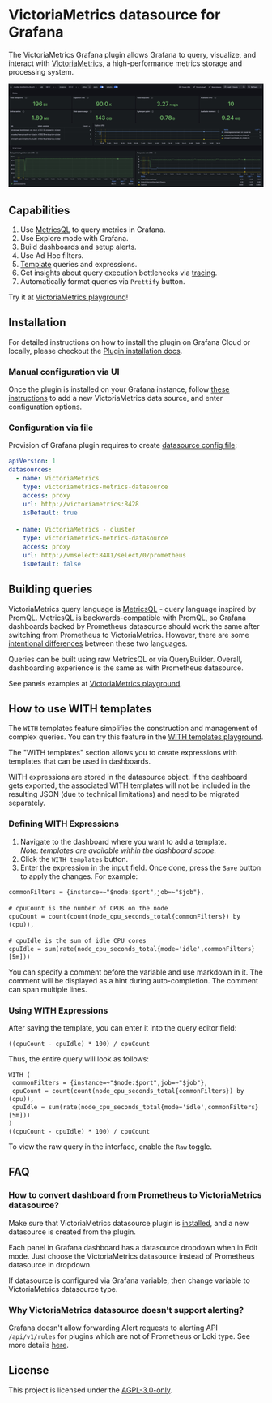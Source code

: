 # VictoriaMetrics datasource for Grafana

The VictoriaMetrics Grafana plugin allows Grafana to query, visualize,
and interact with [VictoriaMetrics](https://docs.victoriametrics.com/),
a high-performance metrics storage and processing system.

<img alt="Grafana Dashboard Screenshot" src="https://raw.githubusercontent.com/VictoriaMetrics/victoriametrics-datasource/b8bf7398a9a14ba917094385d8fee08cb7e303a1/src/img/dashboard.png">

## Capabilities

1. Use [MetricsQL](https://docs.victoriametrics.com/metricsql/) to query metrics in Grafana.
1. Use Explore mode with Grafana.
1. Build dashboards and setup alerts.
1. Use Ad Hoc filters.
1. [Template](https://github.com/VictoriaMetrics/victoriametrics-datasource/blob/main/src/README.md#how-to-use-with-templates) queries and expressions.
1. Get insights about query execution bottlenecks via [tracing](https://docs.victoriametrics.com/#query-tracing).
1. Automatically format queries via `Prettify` button.

Try it at [VictoriaMetrics playground](https://play-grafana.victoriametrics.com/d/oS7Bi_0Wz_vm)!

## Installation

For detailed instructions on how to install the plugin on Grafana Cloud or locally, please checkout the [Plugin installation docs](https://grafana.com/docs/grafana/latest/plugins/installation/).

### Manual configuration via UI

Once the plugin is installed on your Grafana instance, follow [these instructions](https://grafana.com/docs/grafana/latest/datasources/add-a-data-source/)
to add a new VictoriaMetrics data source, and enter configuration options.

### Configuration via file

Provision of Grafana plugin requires to create [datasource config file](http://docs.grafana.org/administration/provisioning/#datasources):

```yaml
apiVersion: 1
datasources:
  - name: VictoriaMetrics
    type: victoriametrics-metrics-datasource
    access: proxy
    url: http://victoriametrics:8428
    isDefault: true
    
  - name: VictoriaMetrics - cluster
    type: victoriametrics-metrics-datasource
    access: proxy
    url: http://vmselect:8481/select/0/prometheus
    isDefault: false
```

## Building queries

VictoriaMetrics query language is [MetricsQL](https://docs.victoriametrics.com/metricsql/) - query language inspired by PromQL. 
MetricsQL is backwards-compatible with PromQL, so Grafana dashboards backed by Prometheus datasource should work the same
after switching from Prometheus to VictoriaMetrics. However, there are some [intentional differences](https://medium.com/@romanhavronenko/victoriametrics-promql-compliance-d4318203f51e)
between these two languages.

Queries can be built using raw MetricsQL or via QueryBuilder. Overall, dashboarding experience
is the same as with Prometheus datasource.

See panels examples at [VictoriaMetrics playground](https://play-grafana.victoriametrics.com/d/oS7Bi_0Wz_vm).

## How to use WITH templates

The `WITH` templates feature simplifies the construction and management of complex queries. You can try this feature in the [WITH templates playground](https://play.victoriametrics.com/select/accounting/1/6a716b0f-38bc-4856-90ce-448fd713e3fe/prometheus/graph/#/expand-with-exprs).

The "WITH templates" section allows you to create expressions with templates that can be used in dashboards.

WITH expressions are stored in the datasource object. If the dashboard gets exported, the associated WITH templates will not be included in the resulting JSON (due to technical limitations) and need to be migrated separately.

### Defining WITH Expressions

1. Navigate to the dashboard where you want to add a template.<br/>
   *Note: templates are available within the dashboard scope.*
1. Click the `WITH templates` button.
1. Enter the expression in the input field. Once done, press the `Save` button to apply the changes. For example:
```
commonFilters = {instance=~"$node:$port",job=~"$job"},

# cpuCount is the number of CPUs on the node
cpuCount = count(count(node_cpu_seconds_total{commonFilters}) by (cpu)),

# cpuIdle is the sum of idle CPU cores
cpuIdle = sum(rate(node_cpu_seconds_total{mode='idle',commonFilters}[5m]))
```

   You can specify a comment before the variable and use markdown in it. The comment will be displayed as a hint during
   auto-completion. The comment can span multiple lines.

### Using WITH Expressions

After saving the template, you can enter it into the query editor field:

```
((cpuCount - cpuIdle) * 100) / cpuCount
```

Thus, the entire query will look as follows:

```
WITH (
 commonFilters = {instance=~"$node:$port",job=~"$job"},
 cpuCount = count(count(node_cpu_seconds_total{commonFilters}) by (cpu)),
 cpuIdle = sum(rate(node_cpu_seconds_total{mode='idle',commonFilters}[5m]))
)
((cpuCount - cpuIdle) * 100) / cpuCount
```

To view the raw query in the interface, enable the `Raw` toggle.

## FAQ

### How to convert dashboard from Prometheus to VictoriaMetrics datasource?

Make sure that VictoriaMetrics datasource plugin is [installed](#installation), and a new datasource is created from the plugin.

Each panel in Grafana dashboard has a datasource dropdown when in Edit mode. Just choose the VictoriaMetrics datasource instead of Prometheus datasource in dropdown.

If datasource is configured via Grafana variable, then change variable to VictoriaMetrics datasource type.

### Why VictoriaMetrics datasource doesn't support alerting?

Grafana doesn't allow forwarding Alert requests to alerting API `/api/v1/rules` for plugins which are not of Prometheus or Loki type. 
See more details [here](https://github.com/VictoriaMetrics/victoriametrics-datasource/issues/59#issuecomment-1541456768).

## License

This project is licensed under
the [AGPL-3.0-only](https://github.com/VictoriaMetrics/victoriametrics-datasource/blob/main/LICENSE).

